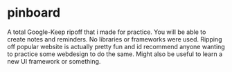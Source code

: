 # pinboard
A total Google-Keep ripoff that i made for practice. You will be able
to create notes and reminders. No libraries or frameworks were used.
Ripping off popular website is actually pretty fun and id recommend anyone
wanting to practice some webdesign to do the same. Might also be useful
to learn a new UI framework or something.

